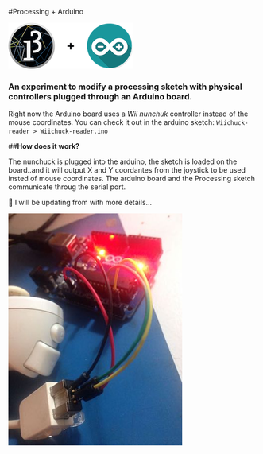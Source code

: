 
#Processing + Arduino

![Processing](processing-cover.png)


### An experiment to modify a processing sketch with physical controllers plugged through an Arduino board.

Right now the Arduino board uses a *Wii nunchuk* controller instead of the mouse coordinates. You can check it out in the arduino sketch: `Wiichuck-reader > Wiichuck-reader.ino`

##**How does it work?**

The nunchuck is plugged into the arduino, the sketch is loaded on the board..and it will output X and Y coordantes from the joystick to be used insted of mouse coordinates. The arduino board and the Processing sketch communicate throug the serial port.

:pushpin: I will be updating from with more details...

![](nunchuck-arduino.jpeg)